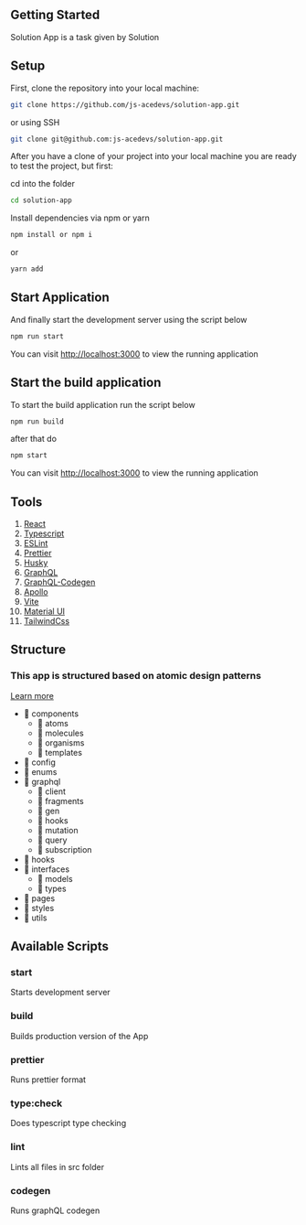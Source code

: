 ## Getting Started

Solution App is a task given by Solution

## Setup

First, clone the repository into your local machine:

```sh
git clone https://github.com/js-acedevs/solution-app.git
```

or using SSH

```sh
git clone git@github.com:js-acedevs/solution-app.git
```

After you have a clone of your project into your local machine you are ready to test the project, but first:

cd into the folder

```sh
cd solution-app
```

Install dependencies via npm or yarn

```sh
npm install or npm i
```

or

```bash
yarn add
```

## Start Application

And finally start the development server using the script below

```bash
npm run start
```

You can visit <a href="http://localhost:3000">http://localhost:3000</a> to view the running application

## Start the build application

To start the build application run the script below

```bash
npm run build
```

after that do

```bash
npm start
```

You can visit <a href="http://localhost:3000">http://localhost:3000</a> to view the running application

## Tools

1. [React](https://reactjs.org/)
1. [Typescript](https://www.typescriptlang.org)
1. [ESLint](https://eslint.org)
1. [Prettier](https://prettier.io)
1. [Husky](https://github.com/typicode/husky#readme)
1. [GraphQL](https://graphql.org/)
1. [GraphQL-Codegen](https://www.graphql-code-generator.com/)
1. [Apollo](https://www.apollographql.com/)
1. [Vite](https://vitejs.dev/)
1. [Material UI](https://mui.com/) 
2. [TailwindCss](https://tailwindcss.com/)

## Structure

### This app is structured based on atomic design patterns

[Learn more](https://github.com/danilowoz/react-atomic-design)

- :file_folder: components
  - :file_folder: atoms
  - :file_folder: molecules
  - :file_folder: organisms
  - :file_folder: templates
- :file_folder: config
- :file_folder: enums
- :file_folder: graphql
  - :file_folder: client
  - :file_folder: fragments
  - :file_folder: gen
  - :file_folder: hooks
  - :file_folder: mutation
  - :file_folder: query
  - :file_folder: subscription
- :file_folder: hooks
- :file_folder: interfaces
  - :file_folder: models
  - :file_folder: types
- :file_folder: pages
- :file_folder: styles
- :file_folder: utils

## Available Scripts

### start

Starts development server

### build

Builds production version of the App

### prettier

Runs prettier format

### type:check

Does typescript type checking

### lint

Lints all files in src folder

### codegen

Runs graphQL codegen

